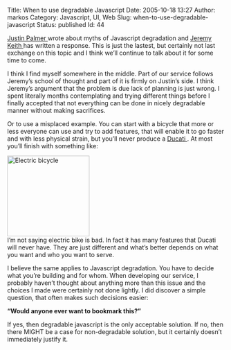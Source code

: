 Title: When to use degradable Javascript
Date: 2005-10-18 13:27
Author: markos
Category: Javascript, UI, Web
Slug: when-to-use-degradable-javascript
Status: published
Id: 44

<html>
 <body>
  <div>
   <p>
    <a href="http://encytemedia.com/blog/articles/2005/10/13/dispelling-the-myths-of-javascript-degredation" title="Link to Justin's article">
     Justin Palmer
    </a>
    wrote about myths of Javascript degradation and
    <a href="http://domscripting.com/blog/display.php/25" title="Link to Jeremy's article">
     Jeremy Keith
    </a>
    has written a response. This is just the lastest, but certainly not last exchange on this topic and I think we’ll continue to talk about it for some time to come.
   </p>
   <p>
    I think I find myself somewhere in the  middle. Part of our service follows Jeremy’s school of thought and part of it is firmly on Justin’s side. I think Jeremy’s argument that the problem is due lack of planning is just wrong. I spent literally months contemplating and trying different things before I finally accepted that not everything can be done in nicely degradable manner without making sacrifices.
   </p>
   <p>
    Or to use a misplaced example. You can start with a bicycle that more or less everyone can use and try to add features, that will enable it to go faster and with less physical strain, but you’ll never produce a
    <a href="http://www.ducati.com" title="Ducati motorbikes">
     Ducati
    </a>
    . At most you’ll finish with something like:
   </p>
   <p>
    <a href="http://www.ebikeshop.co.uk/detailscruiser.html">
     <img alt="Electric bicycle" src="http://markos.gaivo.net/images/ebike.jpg" style="width:190px;height:186px;border: 0;"/>
    </a>
    <br/>
    I’m not saying electric bike is bad. In fact it has many features that Ducati will never have. They are just different and what’s better depends on what you want and who you want to serve.
   </p>
   <p>
    I believe the same applies to Javascript degradation. You have to decide what you’re building and for whom. When developing our service, I probably haven’t thought about anything more than this issue and the choices I made were certainly not done lightly. I did discover a simple question, that often makes such decisions easier:
   </p>
   <p>
    <strong>
     “Would anyone ever want to bookmark this?”
    </strong>
   </p>
   <p>
    If yes, then degradable javascript is the only acceptable solution. If no, then there MIGHT be a case for non-degradable solution, but it certainly doesn’t immediately justify it.
   </p>
  </div>
 </body>
</html>